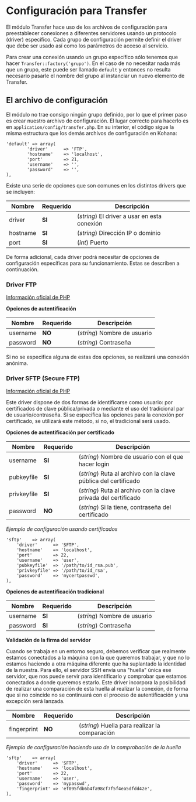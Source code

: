# Configuración para Transfer

El módulo Transfer hace uso de los archivos de configuración para preestablecer conexiones a diferentes
servidores usando un protocolo (driver) específico. Cada grupo de configuración permite definir el driver 
que debe ser usado así como los parámetros de acceso al servicio.

Para crear una conexión usando un grupo específico sólo tenemos que hacer `Transfer::factory('grupo')`. En 
el caso de no necesitar nada más que un grupo, este puede ser llamado `default` y entonces no resulta necesario
pasarle el nombre del grupo al instanciar un nuevo elemento de Transfer.

## El archivo de configuración

El módulo no trae consigo ningún grupo definido, por lo que el primer paso es crear nuestro archivo de configuración.
El lugar correcto para hacerlo es en `application/config/transfer.php`. En su interior, el código sigue la misma estructura
que los demás archivos de configuración en Kohana:

	'default' => array(
			'driver'      => 'FTP',
			'hostname'    => 'localhost',
			'port'        => 21,
			'username'    => '',
			'password'    => '',
	),

Existe una serie de opciones que son comunes en los distintos drivers que se incluyen:

Nombre       | Requerido | Descripción
------------ | --------- | ------------------------------------------------
driver       | __SI__    | (_string_) El driver a usar en esta conexión
hostname     | __SI__    | (_string_) Dirección IP o dominio
port         | __SI__    | (_int_) Puerto

De forma adicional, cada driver podrá necesitar de opciones de configuración específicas para
su funcionamiento. Estas se describen a continuación.

### Driver FTP

[Información oficial de PHP](http://php.net/manual/en/book.ftp.php)

__Opciones de autentificación__

Nombre       | Requerido | Descripción
------------ | --------- | ------------------------------------------------
username     | __NO__    | (_string_) Nombre de usuario
password     | __NO__    | (_string_) Contraseña

Si no se especifica alguna de estas dos opciones, se realizará una conexión anónima.


### Driver SFTP (Secure FTP)

[Información oficial de PHP](http://php.net/manual/en/book.ssh2.php)

Este driver dispone de dos formas de identificarse como usuario: por certificados de clave pública/privada
o mediante el uso del tradicional par de usuario/contraseña. Si se especifica las opciones para la conexión
por certificado, se utilizará este método, si no, el tradicional será usado.

__Opciones de autentificación por certificado__

Nombre       | Requerido | Descripción
------------ | --------- | ------------------------------------------------
username     | __SI__    | (_string_) Nombre de usuario con el que hacer login
pubkeyfile   | __SI__    | (_string_) Ruta al archivo con la clave pública del certificado
privkeyfile  | __SI__    | (_string_) Ruta al archivo con la clave privada del certificado
password     | __NO__    | (_string_) Si la tiene, contraseña del certificado

_Ejemplo de configuración usando certificados_

	'sftp'    => array(
		'driver'      => 'SFTP',
		'hostname'    => 'localhost',
		'port'        => 22,
		'username'    => 'user',
		'pubkeyfile'  => '/path/to/id_rsa.pub',
        'privkeyfile' => '/path/to/id_rsa',
		'password'    => 'mycertpasswd',
	),

__Opciones de autentificación tradicional__

Nombre       | Requerido | Descripción
------------ | --------- | ------------------------------------------------
username     | __SI__    | (_string_) Nombre de usuario
password     | __SI__    | (_string_) Contraseña

__Validación de la firma del servidor__

Cuando se trabaja en un entorno seguro, debemos verificar que realmente estamos conectados
a la máquina con la que queremos trabajar, y que no lo estamos haciendo a otra máquina diferente
que ha suplantado la identidad de la nuestra. Para ello, el servidor SSH envía una "huella" única
ese servidor, que nos puede servir para identificarlo y comprobar que estamos conectados a donde
queremos estarlo. Este driver incorpora la posibilidad de realizar una comparación de esta huella
al realizar la conexión, de forma que si no coincide no se continuará con el proceso de autentificación
y una excepción será lanzada. 

Nombre       | Requerido | Descripción
------------ | --------- | ------------------------------------------------
fingerprint  | __NO__    | (_string_) Huella para realizar la comparación

_Ejemplo de configuración haciendo uso de la comprobación de la huella_

	'sftp'    => array(
		'driver'      => 'SFTP',
		'hostname'    => 'localhost',
		'port'        => 22,
		'username'    => 'user',
		'password'    => 'mypasswd',
		'fingerprint' => 'ef095fdb6b4fa98cf7f5f4ea5dfdd42e',
	),


